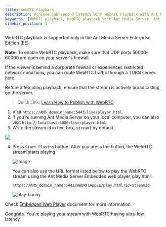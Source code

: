 ```yaml
---
title: WebRTC Playback
description: Achieve Sub-second latency with WebRTC Playback with Ant Media Server.
keywords: [WebRTC playback, WebRTC playback with Ant Media Server, Ant Media Server Documentation, Ant Media Server Tutorials]
sidebar_position: 1
---
```


WebRTC playback is supported only in the Ant Media Server Enterprise Edition (EE).

**Note:** To enable WebRTC playback, make sure that UDP ports 50000–60000 are open on your server's firewall.

If the viewer is behind a corporate firewall or experiences restricted network conditions, you can route WebRTC traffic through a TURN server. [here](https://antmedia.io/docs/guides/advanced-usage/turn-instalation/coturn-quick-installation/).

Before attempting playback, ensure that the stream is actively broadcasting on the server.
> Quick Link: [Learn How to Publish with WebRTC](https://antmedia.io/docs/guides/publish-live-stream/webrtc/)

1. Visit ```https://AMS_domain_name:5443/live/player.html```.
2. If you're running Ant Media Server on your local computer, you can also visit ```http://localhost:5080/live/player.html```
3. Write the stream id in text box, ```stream1``` by default.

 ![](@site/static/img/playing-live-streams/webrtc-playing/webrtc-player.png)

4. Press ```Start Playing``` button. After you press the button, the WebRTC stream starts playing

   ![image](https://github.com/user-attachments/assets/7fece4b7-754d-4978-9a64-a6177f80b2d6)

   You can also use the URL format listed below to play the WebRTC stream using the Ant Media Server Embedded web player, play.html:

   `https://AMS_domain_name:5443/WebRTCAppEE/play.html?id=streamId`

   ![play-bunny](https://github.com/user-attachments/assets/7b479b66-7c2c-45cf-8f63-311e47c58db1)


Check [Embedded Web Player](https://antmedia.io/docs/guides/playing-live-stream/embedded-web-player/) document for more information.

Congrats. You're playing your stream with WebRTC having ultra-low latency.
